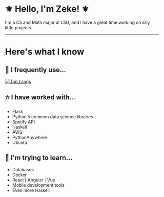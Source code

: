 # ⚜️ Hello, I'm Zeke! ⚜️

I'm a CS and Math major at LSU, and I have a great time working on silly little projects.  


---
# Here's what I know

## 🌟 I frequently use...

[![Top Langs](https://github-readme-stats.vercel.app/api/top-langs/?username=zyrrus&layout=compact)](https://github.com/anuraghazra/github-readme-stats)

## ⭐ I have worked with...

- Flask 
- Python's common data science libraries
- Spotify API
- Haskell
- AWS
- PythonAnywhere
- Ubuntu

## 🌠 I'm trying to learn...

- Databases
- Docker
- React | Angular | Vue
- Mobile development tools
- Even more Haskell
